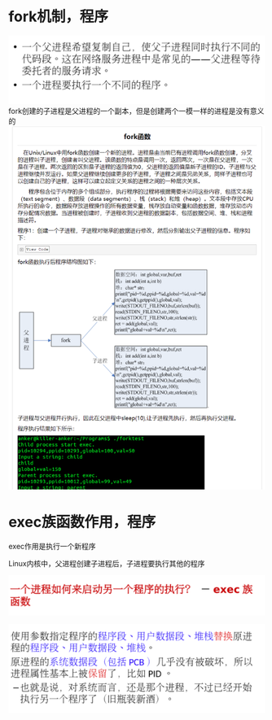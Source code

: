 # fork机制，程序



![img_98.png](img_98.png)   
fork创建的子进程是父进程的一个副本，但是创建两个一模一样的进程是没有意义的    
![img_101.png](img_101.png)      


# exec族函数作用，程序

exec作用是执行一个新程序    


Linux内核中，父进程创建子进程后，子进程要执行其他的程序     

![img_99.png](img_99.png)

![img_100.png](img_100.png)   

